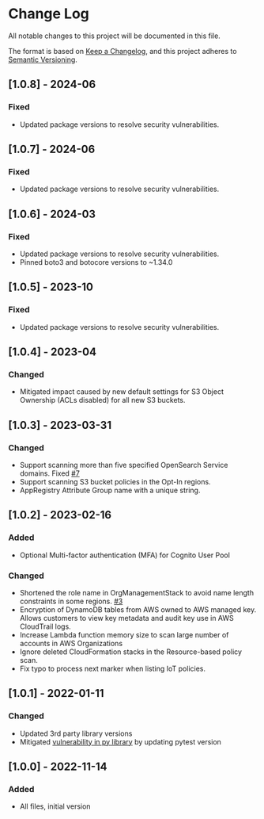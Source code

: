 # Change Log

All notable changes to this project will be documented in this file.

The format is based on [Keep a Changelog](https://keepachangelog.com/en/1.0.0/),
and this project adheres to [Semantic Versioning](https://semver.org/spec/v2.0.0.html).

## [1.0.8] - 2024-06

### Fixed

- Updated package versions to resolve security vulnerabilities.

## [1.0.7] - 2024-06

### Fixed

- Updated package versions to resolve security vulnerabilities.

## [1.0.6] - 2024-03

### Fixed

- Updated package versions to resolve security vulnerabilities.
- Pinned boto3 and botocore versions to ~1.34.0

## [1.0.5] - 2023-10

### Fixed

- Updated package versions to resolve security vulnerabilities.

## [1.0.4] - 2023-04

### Changed

- Mitigated impact caused by new default settings for S3 Object Ownership (ACLs disabled) for all new S3 buckets.

## [1.0.3] - 2023-03-31

### Changed

- Support scanning more than five specified OpenSearch Service domains. Fixed [#7](https://github.com/aws-solutions/account-assessment-for-aws-organizations/issues/7)
- Support scanning S3 bucket policies in the Opt-In regions.
- AppRegistry Attribute Group name with a unique string.

## [1.0.2] - 2023-02-16

### Added

- Optional Multi-factor authentication (MFA) for Cognito User Pool

### Changed

- Shortened the role name in OrgManagementStack to avoid name length constraints in some
  regions. [#3](https://github.com/aws-solutions/account-assessment-for-aws-organizations/issues/3)
- Encryption of DynamoDB tables from AWS owned to AWS managed key. Allows customers to view key metadata and audit key
  use in AWS CloudTrail logs.
- Increase Lambda function memory size to scan large number of accounts in AWS Organizations
- Ignore deleted CloudFormation stacks in the Resource-based policy scan.
- Fix typo to process next marker when listing IoT policies.

## [1.0.1] - 2022-01-11

### Changed

- Updated 3rd party library versions
- Mitigated [vulnerability in py library](https://www.cvedetails.com/cve/CVE-2022-42969/) by updating pytest version

## [1.0.0] - 2022-11-14

### Added

- All files, initial version
